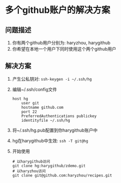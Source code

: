 # 多个github账户的解决方案

## 问题描述

1. 你有两个github用户分别为: haryzhou, harygithub
2. 你希望在本地一个用户下同时使用这个两个github用户

## 解决方案

1. 产生公私钥对: `ssh-keygen -i ~/.ssh/hg`
2. 编辑~/.ssh/config文件

   ```
   host hg
       user git
       hostname github.com
       port 22
       PreferredAuthentications publickey
       identityfile ~/.ssh/hg
   ```

3. 将~/.ssh/hg.pub配置到你harygithub账户中
4. hg在harygithub中生效: `ssh -T git@hg`
5. 开始使用

   ```
   # 以harygithub访问
   git clone hg:harygithub/zdemo.git
   # 以haryzhou访问
   git clone git@github.com:haryzhou/recipes.git
   ```

